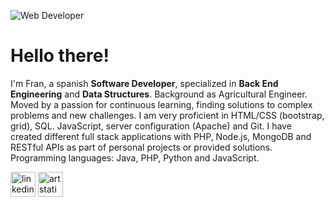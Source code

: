 ![Web Developer](https://media-exp1.licdn.com/dms/image/C4D16AQHGhA4T3_vHSg/profile-displaybackgroundimage-shrink_350_1400/0/1646845397618?e=1659571200&v=beta&t=1XKcgQy0MgcYRmGRHl3CVkIBALnltnEc_dKF-fFCtvw)

# Hello there!
I'm Fran, a spanish __Software Developer__, specialized in __Back End Engineering__ and __Data Structures__. Background as Agricultural Engineer. Moved by a passion for continuous learning, finding solutions to complex problems and new challenges. I am very proficient in HTML/CSS (bootstrap, grid), SQL. JavaScript, server configuration (Apache) and Git. I have created different full stack applications with PHP, Node.js, MongoDB and RESTful APIs as part of personal projects or provided solutions. Programming languages: Java, PHP, Python and JavaScript. 





[<img src='https://cdn.jsdelivr.net/npm/simple-icons@3.0.1/icons/linkedin.svg' alt='linkedin' height='40'>](https://www.linkedin.com/in/franpersanchez/) [<img src='https://cdn.jsdelivr.net/npm/simple-icons@3.0.1/icons/artstation.svg' alt='artstation' height='40'>](https://www.artstation.com/franperezs)  
